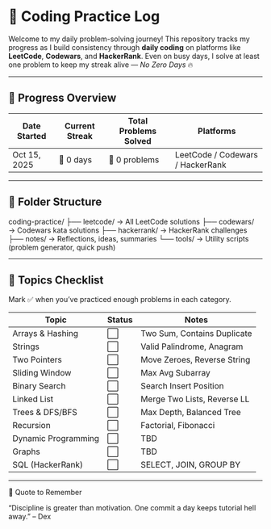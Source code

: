 # 🧠 Coding Practice Log

Welcome to my daily problem-solving journey!
This repository tracks my progress as I build consistency through **daily coding** on platforms like **LeetCode**, **Codewars**, and **HackerRank**.
Even on busy days, I solve at least one problem to keep my streak alive — *No Zero Days* 🔥

---

## 📅 Progress Overview

| Date Started | Current Streak | Total Problems Solved | Platforms |
|---------------|----------------|-----------------------|------------|
| Oct 15, 2025 | 🚀 0 days | 🧩 0 problems | LeetCode / Codewars / HackerRank |

---

## 📂 Folder Structure
coding-practice/
├── leetcode/      →  All LeetCode solutions
├── codewars/      →  Codewars kata solutions
├── hackerrank/    →  HackerRank challenges
├── notes/         →  Reflections, ideas, summaries
└── tools/         →  Utility scripts (problem generator, quick push)

---

## 🧩 Topics Checklist

Mark ✅ when you’ve practiced enough problems in each category.

| Topic | Status | Notes |
|-------|--------|--------|
| Arrays & Hashing | ⬜ | Two Sum, Contains Duplicate |
| Strings | ⬜ | Valid Palindrome, Anagram |
| Two Pointers | ⬜ | Move Zeroes, Reverse String |
| Sliding Window | ⬜ | Max Avg Subarray |
| Binary Search | ⬜ | Search Insert Position |
| Linked List | ⬜ | Merge Two Lists, Reverse LL |
| Trees & DFS/BFS | ⬜ | Max Depth, Balanced Tree |
| Recursion | ⬜ | Factorial, Fibonacci |
| Dynamic Programming | ⬜ | TBD |
| Graphs | ⬜ | TBD |
| SQL (HackerRank) | ⬜ | SELECT, JOIN, GROUP BY |

---


🌟 Quote to Remember

“Discipline is greater than motivation. One commit a day keeps tutorial hell away.” – Dex

